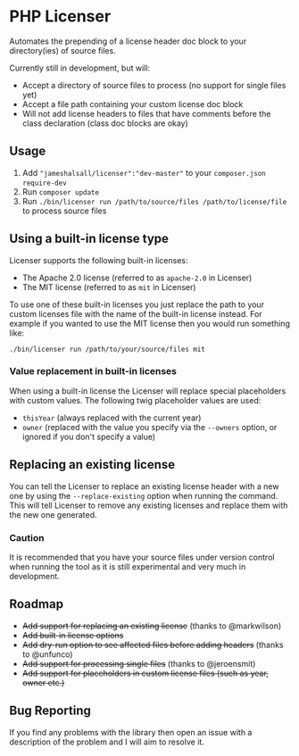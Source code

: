 # PHP Licenser #

Automates the prepending of a license header doc block to your directory(ies) of source files.

Currently still in development, but will:

- Accept a directory of source files to process (no support for single files yet)
- Accept a file path containing your custom license doc block
- Will not add license headers to files that have comments before the class declaration (class doc blocks are okay)

## Usage ##

1. Add `"jameshalsall/licenser":"dev-master"` to your `composer.json` `require-dev`
2. Run `composer update`
3. Run `./bin/licenser run /path/to/source/files /path/to/license/file` to process source files

## Using a built-in license type ##

Licenser supports the following built-in licenses:

- The Apache 2.0 license (referred to as `apache-2.0` in Licenser)
- The MIT license (referred to as `mit` in Licenser)

To use one of these built-in licenses you just replace the path to your custom licenses file with the name of the built-in
license instead. For example if you wanted to use the MIT license then you would run something like:

`./bin/licenser run /path/to/your/source/files mit`

### Value replacement in built-in licenses

When using a built-in license the Licenser will replace special placeholders with custom values. The following twig placeholder
values are used:

- `thisYear` (always replaced with the current year)
- `owner` (replaced with the value you specify via the `--owners` option, or ignored if you don't specify a value)

## Replacing an existing license ##

You can tell the Licenser to replace an existing license header with a new one by using the `--replace-existing` option
when running the command. This will tell Licenser to remove any existing licenses and replace them with the new one generated.

### Caution ###

It is recommended that you have your source files under version control when running the tool as it is still experimental
and very much in development.

## Roadmap ##

- ~~Add support for replacing an existing license~~ (thanks to @markwilson)
- ~~Add built-in license options~~
- ~~Add dry-run option to see affected files before adding headers~~ (thanks to @unfunco)
- ~~Add support for processing single files~~ (thanks to @jeroensmit)
- ~~Add support for placeholders in custom license files (such as year, owner etc.)~~

## Bug Reporting ##

If you find any problems with the library then open an issue with a description of the problem and I will aim to resolve
it.
